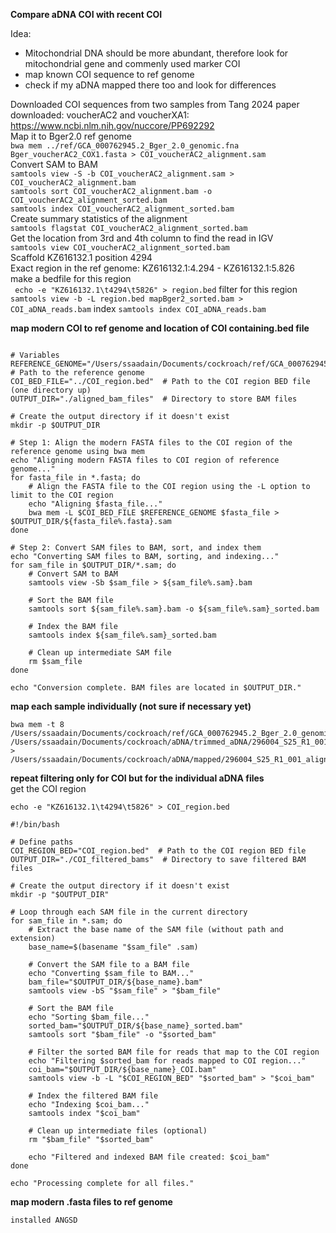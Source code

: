 **Compare aDNA COI with recent COI**


Idea:  
- Mitochondrial DNA should be more abundant, therefore look for mitochondrial gene and commenly used marker COI
- map known COI sequence to ref genome  
- check if my aDNA mapped there too and look for differences   

Downloaded COI sequences from two samples from Tang 2024 paper downloaded: voucherAC2 and voucherXA1:  
https://www.ncbi.nlm.nih.gov/nuccore/PP692292  
Map it to Bger2.0 ref genome  
```bwa mem ../ref/GCA_000762945.2_Bger_2.0_genomic.fna Bger_voucherAC2_COX1.fasta > COI_voucherAC2_alignment.sam```  
Convert SAM to BAM  
```samtools view -S -b COI_voucherAC2_alignment.sam > COI_voucherAC2_alignment.bam```  
```samtools sort COI_voucherAC2_alignment.bam -o COI_voucherAC2_alignment_sorted.bam```  
```samtools index COI_voucherAC2_alignment_sorted.bam```  
Create summary statistics of the alignment  
```samtools flagstat COI_voucherAC2_alignment_sorted.bam```  
Get the location from 3rd and 4th column to find the read in IGV  
```samtools view COI_voucherAC2_alignment_sorted.bam```  
Scaffold KZ616132.1	position 4294  
Exact region in the ref genome: KZ616132.1:4.294 - KZ616132.1:5.826  
make a bedfile for this region  
``` echo -e "KZ616132.1\t4294\t5826" > region.bed``` 
filter for this region  
```samtools view -b -L region.bed mapBger2_sorted.bam > COI_aDNA_reads.bam```
index
```samtools index COI_aDNA_reads.bam```

**map modern COI to ref genome and location of COI containing.bed file**
```#!/bin/bash

# Variables
REFERENCE_GENOME="/Users/ssaadain/Documents/cockroach/ref/GCA_000762945.2_Bger_2.0_genomic.fna"  # Path to the reference genome
COI_BED_FILE="../COI_region.bed"  # Path to the COI region BED file (one directory up)
OUTPUT_DIR="./aligned_bam_files"  # Directory to store BAM files

# Create the output directory if it doesn't exist
mkdir -p $OUTPUT_DIR

# Step 1: Align the modern FASTA files to the COI region of the reference genome using bwa mem
echo "Aligning modern FASTA files to COI region of reference genome..."
for fasta_file in *.fasta; do
    # Align the FASTA file to the COI region using the -L option to limit to the COI region
    echo "Aligning $fasta_file..."
    bwa mem -L $COI_BED_FILE $REFERENCE_GENOME $fasta_file > $OUTPUT_DIR/${fasta_file%.fasta}.sam
done

# Step 2: Convert SAM files to BAM, sort, and index them
echo "Converting SAM files to BAM, sorting, and indexing..."
for sam_file in $OUTPUT_DIR/*.sam; do
    # Convert SAM to BAM
    samtools view -Sb $sam_file > ${sam_file%.sam}.bam
    
    # Sort the BAM file
    samtools sort ${sam_file%.sam}.bam -o ${sam_file%.sam}_sorted.bam
    
    # Index the BAM file
    samtools index ${sam_file%.sam}_sorted.bam
    
    # Clean up intermediate SAM file
    rm $sam_file
done

echo "Conversion complete. BAM files are located in $OUTPUT_DIR."
```


**map each sample individually (not sure if necessary yet)**  
```
bwa mem -t 8 /Users/ssaadain/Documents/cockroach/ref/GCA_000762945.2_Bger_2.0_genomic.fna /Users/ssaadain/Documents/cockroach/aDNA/trimmed_aDNA/296004_S25_R1_001_trim.fastq.gz > /Users/ssaadain/Documents/cockroach/aDNA/mapped/296004_S25_R1_001_aligned.sam
```

**repeat filtering only for COI but for the individual aDNA files**  
get the COI region  
```
echo -e "KZ616132.1\t4294\t5826" > COI_region.bed
```
```
#!/bin/bash

# Define paths
COI_REGION_BED="COI_region.bed"  # Path to the COI region BED file
OUTPUT_DIR="./COI_filtered_bams"  # Directory to save filtered BAM files

# Create the output directory if it doesn't exist
mkdir -p "$OUTPUT_DIR"

# Loop through each SAM file in the current directory
for sam_file in *.sam; do
    # Extract the base name of the SAM file (without path and extension)
    base_name=$(basename "$sam_file" .sam)
    
    # Convert the SAM file to a BAM file
    echo "Converting $sam_file to BAM..."
    bam_file="$OUTPUT_DIR/${base_name}.bam"
    samtools view -bS "$sam_file" > "$bam_file"

    # Sort the BAM file
    echo "Sorting $bam_file..."
    sorted_bam="$OUTPUT_DIR/${base_name}_sorted.bam"
    samtools sort "$bam_file" -o "$sorted_bam"

    # Filter the sorted BAM file for reads that map to the COI region
    echo "Filtering $sorted_bam for reads mapped to COI region..."
    coi_bam="$OUTPUT_DIR/${base_name}_COI.bam"
    samtools view -b -L "$COI_REGION_BED" "$sorted_bam" > "$coi_bam"

    # Index the filtered BAM file
    echo "Indexing $coi_bam..."
    samtools index "$coi_bam"

    # Clean up intermediate files (optional)
    rm "$bam_file" "$sorted_bam"

    echo "Filtered and indexed BAM file created: $coi_bam"
done

echo "Processing complete for all files."
```

**map modern .fasta files to ref genome**

```
installed ANGSD  
```

